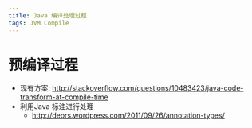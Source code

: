 ```yaml
---
title: Java 编译处理过程
tags: JVM Compile
---
```


# 预编译过程

* 现有方案: http://stackoverflow.com/questions/10483423/java-code-transform-at-compile-time
* 利用Java 标注进行处理
    * http://deors.wordpress.com/2011/09/26/annotation-types/
